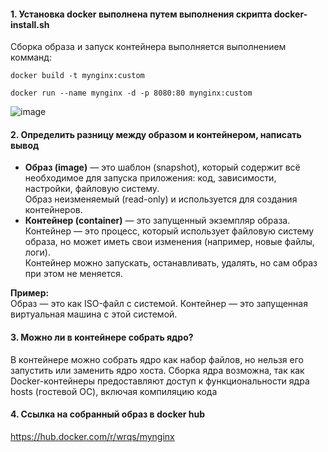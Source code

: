 #### 1. Установка docker выполнена путем выполнения скрипта docker-install.sh
Сборка образа и запуск контейнера выполняется выполнением комманд:

`docker build -t mynginx:custom `


`docker run --name mynginx -d -p 8080:80 mynginx:custom`

![image](https://github.com/user-attachments/assets/7828b50a-a648-41b1-9112-049a41c8ee8a)


#### 2. Определить разницу между образом и контейнером, написать вывод
- **Образ (image)** — это шаблон (snapshot), который содержит всё необходимое для запуска приложения: код, зависимости, настройки, файловую систему.  
    Образ неизменяемый (read-only) и используется для создания контейнеров.
- **Контейнер (container)** — это запущенный экземпляр образа. Контейнер — это процесс, который использует файловую систему образа, но может иметь свои изменения (например, новые файлы, логи).  
    Контейнер можно запускать, останавливать, удалять, но сам образ при этом не меняется.

**Пример:**  
Образ — это как ISO-файл с системой. Контейнер — это запущенная виртуальная машина с этой системой.

#### 3. Можно ли в контейнере собрать ядро?

В контейнере можно собрать ядро как набор файлов, но нельзя его запустить или заменить ядро хоста.
Сборка ядра возможна, так как Docker-контейнеры предоставляют доступ к функциональности ядра hosts (гостевой ОС), включая компиляцию кода 

#### 4. Ссылка на собранный образ в docker hub
https://hub.docker.com/r/wrqs/mynginx
